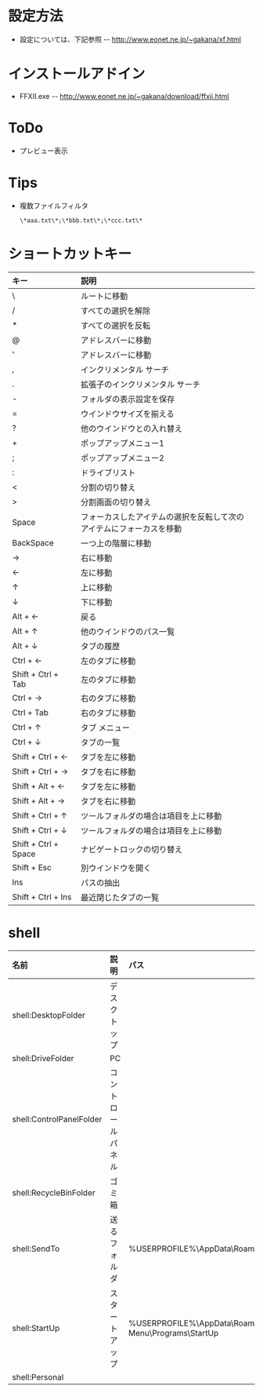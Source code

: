 # 設定方法
- 設定については、下記参照
-- http://www.eonet.ne.jp/~gakana/xf.html

# インストールアドイン
- FFXII.exe
-- http://www.eonet.ne.jp/~gakana/download/ffxii.html

# ToDo
- プレビュー表示

# Tips
- 複数ファイルフィルタ
	```
	\*aaa.txt\*;\*bbb.txt\*;\*ccc.txt\*
	```

# ショートカットキー

| キー | 説明 |
|:---|:---|
| \ | ルートに移動 |
| / | すべての選択を解除 |
| * | すべての選択を反転 |
| @ | アドレスバーに移動 |
| ' | アドレスバーに移動 |
| , | インクリメンタル サーチ |
| . | 拡張子のインクリメンタル サーチ |
| - | フォルダの表示設定を保存 |
| = | ウインドウサイズを揃える |
| ? | 他のウインドウとの入れ替え |
| + | ポップアップメニュー1 |
| ; | ポップアップメニュー2 |
| : | ドライブリスト |
| < | 分割の切り替え |
| > | 分割画面の切り替え |
| Space | フォーカスしたアイテムの選択を反転して次のアイテムにフォーカスを移動 |
| BackSpace | 一つ上の階層に移動 |
| → | 右に移動 |
| ← | 左に移動 |
| ↑ | 上に移動 |
| ↓ | 下に移動 |
| Alt + ← | 戻る |
| Alt + ↑ | 他のウインドウのパス一覧 |
| Alt + ↓ | タブの履歴 |
| Ctrl + ← | 左のタブに移動 |
| Shift + Ctrl + Tab | 左のタブに移動 |
| Ctrl + → | 右のタブに移動 |
| Ctrl + Tab | 右のタブに移動 |
| Ctrl + ↑ | タブ メニュー |
| Ctrl + ↓ | タブの一覧 |
| Shift + Ctrl + ← | タブを左に移動 |
| Shift + Ctrl + → | タブを右に移動 |
| Shift + Alt + ← | タブを左に移動 |
| Shift + Alt + → | タブを右に移動 |
| Shift + Ctrl + ↑ | ツールフォルダの場合は項目を上に移動 |
| Shift + Ctrl + ↓ | ツールフォルダの場合は項目を上に移動 |
| Shift + Ctrl + Space | ナビゲートロックの切り替え |
| Shift + Esc | 別ウインドウを開く |
| Ins | パスの抽出 |
| Shift + Ctrl + Ins | 最近閉じたタブの一覧 |

# shell

| 名前 | 説明 | パス |
|:---|:---|:---|
| shell:DesktopFolder | デスクトップ |  |
| shell:DriveFolder | PC |  |
| shell:ControlPanelFolder | コントロールパネル |  |
| shell:RecycleBinFolder | ゴミ箱 |  |
| shell:SendTo | 送るフォルダ | %USERPROFILE%\AppData\Roaming\Microsoft\Windows\SendTo |
| shell:StartUp | スタートアップ | %USERPROFILE%\AppData\Roaming\Microsoft\Windows\Start Menu\Programs\StartUp |
| shell:Personal |  |  |
